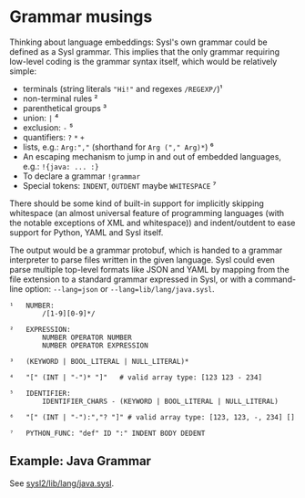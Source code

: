 Grammar musings
===============

Thinking about language embeddings: Sysl's own grammar could be defined as a Sysl grammar. This implies that the only grammar requiring low-level coding is the grammar syntax itself, which would be relatively simple:

* terminals (string literals `"Hi!"` and regexes `/REGEXP/`)¹
* non-terminal rules ²
* parenthetical groups ³
* union: `|` ⁴
* exclusion: `-` ⁵
* quantifiers: `?` `*` `+`
* lists, e.g.: `Arg:","` (shorthand for `Arg ("," Arg)*`) ⁶
* An escaping mechanism to jump in and out of embedded languages, e.g.: `!{java: ... :}`
* To declare a grammar `!grammar`
* Special tokens: `INDENT`, `OUTDENT` maybe `WHITESPACE` ⁷

There should be some kind of built-in support for implicitly skipping whitespace (an almost universal feature of programming languages (with the notable exceptions of XML and whitespace)) and indent/outdent to ease support for Python, YAML and Sysl itself.

The output would be a grammar protobuf, which is handed to a grammar interpreter to parse files written in the given language. Sysl could even parse multiple top-level formats like JSON and YAML by mapping from the file extension to a standard grammar expressed in Sysl, or with a command-line option: `--lang=json` or `--lang=lib/lang/java.sysl`.

```
¹ 	NUMBER:
		/[1-9][0-9]*/

² 	EXPRESSION:
		NUMBER OPERATOR NUMBER
		NUMBER OPERATOR EXPRESSION

³ 	(KEYWORD | BOOL_LITERAL | NULL_LITERAL)*

⁴ 	"[" (INT | "-")* "]"   # valid array type: [123 123 - 234]

⁵ 	IDENTIFIER:
		IDENTIFIER_CHARS - (KEYWORD | BOOL_LITERAL | NULL_LITERAL)

⁶ 	"[" (INT | "-"):","? "]" # valid array type: [123, 123, -, 234] []

⁷ 	PYTHON_FUNC: "def" ID ":" INDENT BODY DEDENT
```


Example: Java Grammar
--------------

See [sysl2/lib/lang/java.sysl](../../sysl2/lib/lang/java.sysl).
